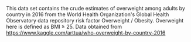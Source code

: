 This data set contains the crude estimates of overweight among adults by country in 2016 from the World Health Organization's Global Health Observatory data repository risk factor Overweight / Obesity. Overweight here is defined as BMI ≥ 25. Data obtained from https://www.kaggle.com/arttua/who-overweight-by-country-2016
